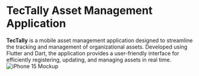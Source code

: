 # TecTally Asset Management Application
**TecTally** is a mobile asset management application designed to streamline the tracking and management of organizational assets. Developed using Flutter and Dart, the application provides a user-friendly interface for efficiently registering, updating, and managing assets in real time.
![iPhone 15 Mockup](https://github.com/user-attachments/assets/f578a868-c196-4c28-af1e-bc6f69fefef3)


